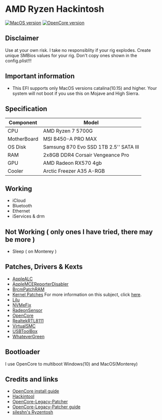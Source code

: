 # AMD Ryzen Hackintosh

[![MacOS version](https://img.shields.io/badge/Monterey-12.6-informational.svg)](https://www.apple.com/macos)
[![OpenCore version](https://img.shields.io/badge/OpenCore-0.8.4-informational.svg)](https://github.com/acidanthera/OpenCorePkg)

## Disclaimer
Use at your own risk. I take no responsiblity if your rig explodes. Create unique SMBios values for your rig. Don't copy ones shown in the config.plist!!!

## Important information
* This EFI supports only MacOS versions catalina(10.15) and higher. Your system will not boot if you use this on Mojave and High Sierra.

## Specification

| Component        | Model                                              |
| ---------------- | ---------------------------------------------------|
| CPU              | AMD Ryzen 7 5700G                                  |
| MotherBoard      | MSI B450-A PRO MAX                                 |
| OS Disk          | Samsung 870 Evo SSD 1TB 2.5'' SATA III             |
| RAM              | 2x8GB DDR4 Corsair Vengeance Pro                   |
| GPU              | AMD Radeon RX570 4gb                               |
| Cooler    	     | Arctic Freezer A35 A-RGB          		              |

## Working

* iCloud
* Bluetooth
* Ethernet
* iServices & drm

## Not Working ( only ones I have tried, there may be more )

* Sleep ( on Monterey )

## Patches, Drivers & Kexts

* [AppleALC](https://github.com/acidanthera/AppleALC)
* [AppleMCEReporterDisabler](https://github.com/acidanthera/bugtracker/files/3703498/AppleMCEReporterDisabler.kext.zip)
* [BrcmPatchRAM](https://github.com/trulyspinach/SMCAMDProcessor)
* [Kernel Patches](https://github.com/AMD-OSX/AMD_Vanilla) For more information on this subject, click [here](https://github.com/AMD-OSX/AMD_Vanilla#read-me-first).
* [Lilu](https://github.com/acidanthera/Lilu)
* [NVMeFix](https://github.com/acidanthera/NVMeFix)
* [RadeonSensor](https://github.com/aluveitie/RadeonSensor)
* [OpenCore](https://github.com/acidanthera/OpenCorePkg)
* [RealtekRTL8111](https://github.com/Mieze/RTL8111_driver_for_OS_X)
* [VirtualSMC](https://github.com/acidanthera/VirtualSMC)
* [USBToolBox](https://github.com/USBToolBox/kext)
* [WhateverGreen](https://github.com/acidanthera/WhateverGreen)

## Bootloader

I use OpenCore to multiboot Windows(10) and MacOS(Monterey)

## Credits and links

* [OpenCore install guide](https://dortania.github.io/OpenCore-Install-Guide)
* [Hackintool](https://www.hackintosh-forum.de/forum/thread/38316-hackintool-ehemals-intel-fb-patcher)
* [OpenCore-Legacy-Patcher](https://github.com/dortania/OpenCore-Legacy-Patcher)
* [OpenCore-Legacy-Patcher guide](https://dortania.github.io/OpenCore-Legacy-Patcher)
* [sileshn's Ryzentosh](https://github.com/sileshn/Ryzentosh/)
